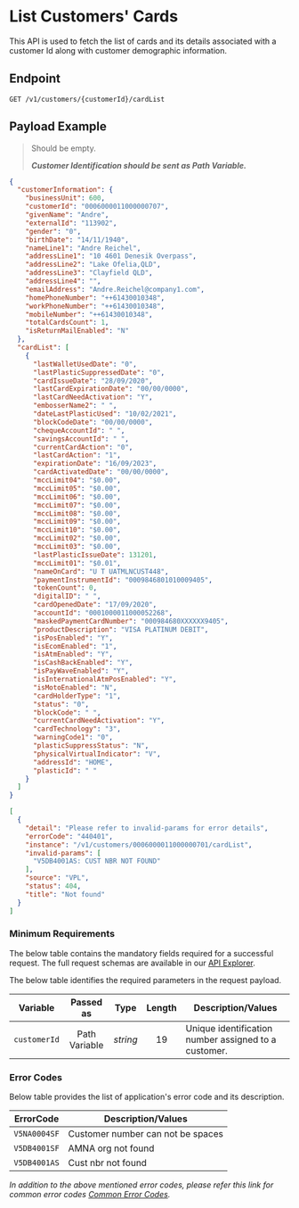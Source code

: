 # List Customers' Cards

This API is used to fetch the list of cards and its details associated with a customer Id along with customer demographic information.

## Endpoint

`GET /v1/customers/{customerId}/cardList`

## Payload Example

<!--
type: tab
titles: Request, Response, Error
-->

>Should be empty.  
>
>***Customer Identification should be sent as Path Variable.***  

<!--
type: tab
-->

```json
{
  "customerInformation": {
    "businessUnit": 600,
    "customerId": "0006000011000000707",
    "givenName": "Andre",
    "externalId": "113902",
    "gender": "0",
    "birthDate": "14/11/1940",
    "nameLine1": "Andre Reichel",
    "addressLine1": "10 4601 Denesik Overpass",
    "addressLine2": "Lake Ofelia,QLD",
    "addressLine3": "Clayfield QLD",
    "addressLine4": "",
    "emailAddress": "Andre.Reichel@company1.com",
    "homePhoneNumber": "++61430010348",
    "workPhoneNumber": "++61430010348",
    "mobileNumber": "++61430010348",
    "totalCardsCount": 1,
    "isReturnMailEnabled": "N"
  },
  "cardList": [
    {
      "lastWalletUsedDate": "0",
      "lastPlasticSuppressedDate": "0",
      "cardIssueDate": "28/09/2020",
      "lastCardExpirationDate": "00/00/0000",
      "lastCardNeedActivation": "Y",
      "embosserName2": " ",
      "dateLastPlasticUsed": "10/02/2021",
      "blockCodeDate": "00/00/0000",
      "chequeAccountId": " ",
      "savingsAccountId": " ",
      "currentCardAction": "0",
      "lastCardAction": "1",
      "expirationDate": "16/09/2023",
      "cardActivatedDate": "00/00/0000",
      "mccLimit04": "$0.00",
      "mccLimit05": "$0.00",
      "mccLimit06": "$0.00",
      "mccLimit07": "$0.00",
      "mccLimit08": "$0.00",
      "mccLimit09": "$0.00",
      "mccLimit10": "$0.00",
      "mccLimit02": "$0.00",
      "mccLimit03": "$0.00",
      "lastPlasticIssueDate": 131201,
      "mccLimit01": "$0.01",
      "nameOnCard": "U T UATMLNCUST448",
      "paymentInstrumentId": "0009846801010009405",
      "tokenCount": 0,
      "digitalID": " ",
      "cardOpenedDate": "17/09/2020",
      "accountId": "0001000011000052268",
      "maskedPaymentCardNumber": "000984680XXXXXX9405",
      "productDescription": "VISA PLATINUM DEBIT",
      "isPosEnabled": "Y",
      "isEcomEnabled": "1",
      "isAtmEnabled": "Y",
      "isCashBackEnabled": "Y",
      "isPayWaveEnabled": "Y",
      "isInternationalAtmPosEnabled": "Y",
      "isMotoEnabled": "N",
      "cardHolderType": "1",
      "status": "0",
      "blockCode": " ",
      "currentCardNeedActivation": "Y",
      "cardTechnology": "3",
      "warningCode1": "0",
      "plasticSuppressStatus": "N",
      "physicalVirtualIndicator": "V",
      "addressId": "HOME",
      "plasticId": " "
    }
  ]
}
```

<!--
type: tab
-->

```json
[
  {
    "detail": "Please refer to invalid-params for error details",
    "errorCode": "440401",
    "instance": "/v1/customers/0006000011000000701/cardList",
    "invalid-params": [
      "V5DB4001AS: CUST NBR NOT FOUND"
    ],
    "source": "VPL",
    "status": 404,
    "title": "Not found"
  }
]
```

<!-- type: tab-end -->

### Minimum Requirements

The below table contains the mandatory fields required for a successful request. The full request schemas are available in our [API Explorer](../api/?type=get&path=/v1/customers/{customerId}/cardList).

The below table identifies the required parameters in the request payload.

| Variable | Passed as | Type | Length | Description/Values |
| -------- | :-------: | :--: | :------------: | ------------------ |
| `customerId` | Path Variable | *string* | 19 | Unique identification number assigned to a customer. |

### Error Codes

Below table provides the list of application's error code and its description.

| ErrorCode |  Description/Values |
| --------  | ------------------ |
| `V5NA0004SF` | Customer number can not be spaces |
| `V5DB4001SF` | AMNA org not found |
| `V5DB4001AS` | Cust nbr not found |

*In addition to the above mentioned error codes, please refer this link for common error codes [Common Error Codes](?path=docs/Common_Error_Code.md).*
